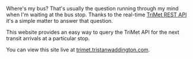 Where's my bus? That's usually the question running through my mind when
I'm waiting at the bus stop. Thanks to the real-time
[TriMet REST API](http://developer.trimet.org/) it's a simple matter
to answer that question.

This website provides an easy way to query the TriMet API for the next
transit arrivals at a particular stop.

You can view this site live at
[trimet.tristanwaddington.com](http://trimet.tristanwaddington.com/).
